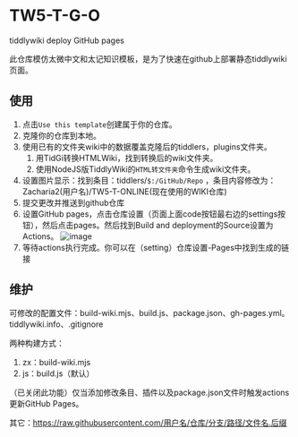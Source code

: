 # TW5-T-G-O

tiddlywiki deploy GitHub pages

此仓库模仿太微中文和太记知识模板，是为了快速在github上部署静态tiddlywiki页面。

## 使用
1. 点击`Use this template`创建属于你的仓库。
2. 克隆你的仓库到本地。
3. 使用已有的文件夹wiki中的数据覆盖克隆后的tiddlers，plugins文件夹。
    1. 用TidGi转换HTMLWiki，找到转换后的wiki文件夹。
    2. 使用NodeJS版TiddlyWiki的`HTML转文件夹`命令生成wiki文件夹。
4. 设置图片显示：找到条目：tiddlers/`$:/GitHub/Repo` ，条目内容修改为：Zacharia2(用户名)/TW5-T-ONLINE(现在使用的WIKI仓库)
5. 提交更改并推送到github仓库
6. 设置GitHub pages，点击仓库设置（页面上面code按钮最右边的settings按钮），然后点击pages。然后找到Build and deployment的Source设置为Actions。
![image](https://user-images.githubusercontent.com/32425955/211513957-2e679998-6035-4904-9c0e-58fab7963b05.png)
7. 等待actions执行完成。你可以在（setting）仓库设置-Pages中找到生成的链接

## 维护
可修改的配置文件：build-wiki.mjs、build.js、package.json、gh-pages.yml。  tiddlywiki.info、.gitignore

两种构建方式：
1. zx：build-wiki.mjs
2. js：build.js（默认）

（已关闭此功能）仅当添加修改条目、插件以及package.json文件时触发actions更新GitHub Pages。

其它：https://raw.githubusercontent.com/用户名/仓库/分支/路径/文件名.后缀
